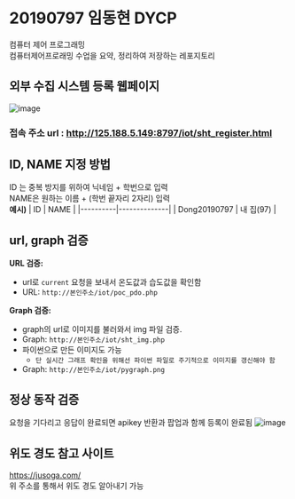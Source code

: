 #  20190797 임동현 DYCP
컴퓨터 제어 프로그래밍      
컴퓨터제어프로래밍 수업을 요약, 정리하여 저장하는 레포지토리

## 외부 수집 시스템 등록 웹페이지
![image](https://github.com/Limdongdang/DYCP/assets/50188317/7b6324e8-2186-40db-97b0-7d5e95e476fe)
### 접속 주소 url : http://125.188.5.149:8797/iot/sht_register.html
## ID, NAME 지정 방법
ID 는 중복 방지를 위하여 닉네임 + 학번으로 입력    
NAME은 원하는 이름 + (학번 끝자리 2자리) 입력  
**예시)**
| ID       | NAME         |
|----------|--------------|
| Dong20190797 | 내 집(97)    |
## url, graph 검증
**URL 검증:**
- url로 `current` 요청을 보내서 온도값과 습도값을 확인함 
- URL: `http://본인주소/iot/poc_pdo.php`

**Graph 검증:**
- graph의 url로 이미지를 불러와서 img 파일 검증.
- Graph: `http://본인주소/iot/sht_img.php`
- 파이썬으로 만든 이미지도 가능 
  - `단 실시간 그래프 확인을 위해선 파이썬 파일로 주기적으로 이미지를 갱신해야 함`  
- Graph: `http://본인주소/iot/pygraph.png`
## 정상 동작 검증
요청을 기다리고 응답이 완료되면 apikey 반환과 팝업과 함께 등록이 완료됨
![image](https://github.com/Limdongdang/DYCP/assets/50188317/4014e5e0-68b9-4e26-bc62-e328f0d75898)


## 위도 경도 참고 사이트
https://jusoga.com/      
위 주소를 통해서 위도 경도 알아내기 가능
